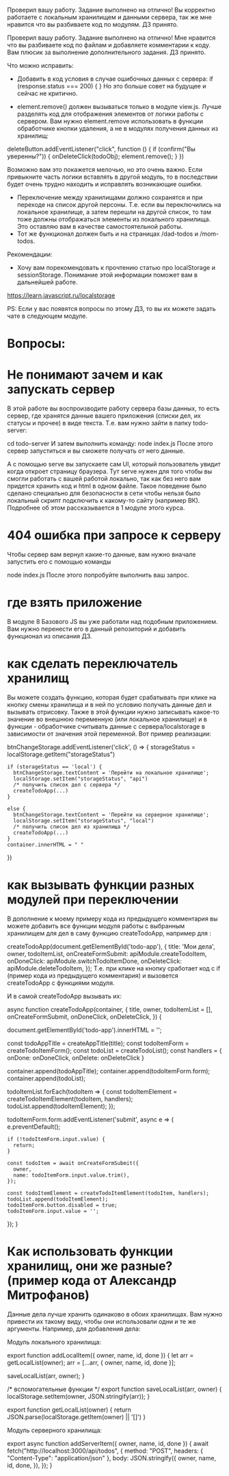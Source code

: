 Проверил вашу работу. Задание выполнено на отлично! Вы корректно работаете с локальным хранилищем и данными сервера, так же мне нравится что вы разбиваете код по модулям. ДЗ принято.

Проверил вашу работу. Задание выполнено на отлично! Мне нравится что вы разбиваете код по файлам и добавляете комментарии к коду. Вам плюсик за выполнение дополнительного задания. ДЗ принято.

Что можно исправить:
- Добавить в код условия в случае ошибочных данных с сервера:
if (response.status === 200) {
}
Но это больше совет на будущее и сейчас не критично.

- element.remove() должен вызываться только в модуле view.js. Лучше разделять код для отображения элементов от логики работы с сервером. Вам нужно element.remove использовать в функции обработчике кнопки удаления, а не в модулях получения данных из хранилищ:

deleteButton.addEventListener("click", function () {
   if (confirm("Вы уверенны?")) {
      onDeleteClick(todoObj);
      element.remove();
   }
})

Возможно вам это покажется мелочью, но это очень важно. Если привыкните часть логики вставлять в другой модуль, то в последствии будет очень трудно находить и исправлять возникающие ошибки.

- Переключение между хранилищами должно сохранятся и при переходе на список другой персоны. Т.е. если вы переключились на локальное хранилище, а затем перешли на другой список, то там тоже должны отображаться элементы из локального хранилища. Это оставляю вам в качестве самостоятельной работы.
- Тот же функционал должен быть и на страницах /dad-todos и /mom-todos.


Рекомендации:
- Хочу вам порекомендовать к прочтению статью про localStorage и sessionStorage. Понимание этой информации поможет вам в дальнейшей работе.

https://learn.javascript.ru/localstorage

PS: Если у вас появятся вопросы по этому ДЗ, то вы их можете задать чате в следующем модуле.


# Вопросы:

# Не понимают зачем и как запускать сервер
В этой работе вы воспроизводите работу сервера базы данных, то есть сервер, где хранятся данные вашего приложения (списки дел, их статусы и прочее) в виде текста. Т.е. вам нужно зайти в папку todo-server:

cd todo-server
И затем выполнить команду:
node index.js
После этого сервер запуститься и вы сможете получать от него данные.

А с помощью serve вы запускаете сам UI, который пользователь увидит когда откроет страницу браузера. Тут serve нужен для того чтобы вы смогли работать с вашей работой локально, так как без него вам придется хранить код и html в одном файле. Такое поведение было сделано специально для безопасности в сети чтобы нельзя было локальный скрипт подключить к какому-то сайту (например ВК). Подробнее об этом рассказывается в 1 модуле этого курса.

# 404 ошибка при запросе к серверу
Чтобы сервер вам вернул какие-то данные, вам нужно вначале запустить его с помощью команды

node index.js
После этого попробуйте выполнить ваш запрос.

# где взять приложение
В модуле 8 Базового JS вы уже работали над подобным приложением. Вам нужно перенести его в данный репозиторий и добавить функционал из описания ДЗ.

# как сделать переключатель хранилищ
Вы можете создать функцию, которая будет срабатывать при клике на кнопку смены хранилища и в ней по условию получать данные дел и вызывать отрисовку. Также в этой функции нужно записывать какое-то значение во внешнюю переменную (или локальное хранилище) и в функции - обработчике считывать данные с сервера/localstorage в зависимости от значения этой переменной. Вот пример реализации:

btnChangeStorage.addEventListener('click', () => {
    storageStatus = localStorage.getItem("storageStatus")

    if (storageStatus == 'local') {
      btnChangeStorage.textContent = 'Перейти на локальное хранилище';
      localStorage.setItem("storageStatus", "api")
      /* получить список дел с сервера */  
      createTodoApp(...)
    }

    else {
      btnChangeStorage.textContent = 'Перейти на серверное хранилище';
      localStorage.setItem("storageStatus", "local")
      /* получить список дел из хранилища */  
      createTodoApp(...)
    }
    container.innerHTML = " "
})

# как вызывать функции разных модулей при переключении
В дополнение к моему примеру кода из предыдущего комментария вы можете добавить все функции модуля работы с выбранным хранилищем для дел в саму функцию createTodoApp, например для :

createTodoApp(document.getElementById('todo-app'), {
        title: 'Мои дела',
        owner,
        todoItemList,
        onCreateFormSubmit: apiModule.createTodoItem,
        onDoneClick: apiModule.switchTodoItemDone,
        onDeleteClick: apiModule.deleteTodoItem,
});
Т.е. при клике на кнопку сработает код с if (пример кода из предыдущего комментария) и вызовется createTodoApp с функциями модуля.



И в самой createTodoApp вызывать их:

async function createTodoApp(container, {
  title,
  owner,
  todoItemList = [],
  onCreateFormSubmit,
  onDoneClick,
  onDeleteClick,
 }) {

  document.getElementById('todo-app').innerHTML = '';

  const todoAppTitle = createAppTitle(title);
  const todoItemForm = createTodoItemForm();
  const todoList = createTodoList();
  const handlers = { onDone: onDoneClick, onDelete: onDeleteClick }

  container.append(todoAppTitle);
  container.append(todoItemForm.form);
  container.append(todoList);

  todoItemList.forEach(todoItem => {
    const todoItemElement = createTodoItemElement(todoItem, handlers);
    todoList.append(todoItemElement);
  });

  todoItemForm.form.addEventListener('submit', async e => {
    e.preventDefault();

    if (!todoItemForm.input.value) {
      return;
    }

    const todoItem = await onCreateFormSubmit({
      owner,
      name: todoItemForm.input.value.trim(),
    });

    const todoItemElement = createTodoItemElement(todoItem, handlers);
    todoList.append(todoItemElement);
    todoItemForm.button.disabled = true;
    todoItemForm.input.value = '';
  });
}

# Как использовать функции хранилищ, они же разные? (пример кода от Александр Митрофанов)
Данные дела лучше хранить одинаково в обоих хранилищах. Вам нужно привести их такому виду, чтобы они использовали одни и те же аргументы. Например, для добавления дела:

Модуль локального хранилища:

export function addLocalItem({ owner, name, id, done }) {
  let arr = getLocalList(owner);
  arr = [...arr, { owner, name, id, done }];

  saveLocalList(arr, owner);
}

/* вспомогательные функции */
export function saveLocalList(arr, owner) {
  localStorage.setItem(owner, JSON.stringify(arr));
}

export function getLocalList(owner) {
  return JSON.parse(localStorage.getItem(owner) || '[]')
}

<!-- export function getLocalList(owner) {
  const localData = localStorage.getItem(owner);
  let rawList = [];

  if (localData !== null && localData !== "") {
    rawList = JSON.parse(localData);
  } else {
    return [];
  }

  return rawList;
} -->


Модуль серверного хранилища:

export async function addServerItem({ owner, name, id, done }) {
  await fetch("http://localhost:3000/api/todos", {
    method: "POST",
    headers: { "Content-Type": "application/json" },
    body: JSON.stringify({
      owner,
      name,
      id,
      done,
    }),
  });
}
